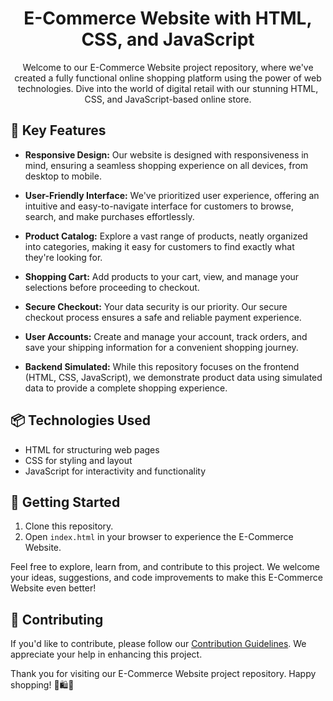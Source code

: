 <h1 align="center">E-Commerce Website with HTML, CSS, and JavaScript</h1>

<p align="center">
  Welcome to our E-Commerce Website project repository, where we've created a fully functional online shopping platform using the power of web technologies. Dive into the world of digital retail with our stunning HTML, CSS, and JavaScript-based online store.
</p>

## 🌟 Key Features

- **Responsive Design:** Our website is designed with responsiveness in mind, ensuring a seamless shopping experience on all devices, from desktop to mobile.

- **User-Friendly Interface:** We've prioritized user experience, offering an intuitive and easy-to-navigate interface for customers to browse, search, and make purchases effortlessly.

- **Product Catalog:** Explore a vast range of products, neatly organized into categories, making it easy for customers to find exactly what they're looking for.

- **Shopping Cart:** Add products to your cart, view, and manage your selections before proceeding to checkout.

- **Secure Checkout:** Your data security is our priority. Our secure checkout process ensures a safe and reliable payment experience.

- **User Accounts:** Create and manage your account, track orders, and save your shipping information for a convenient shopping journey.

- **Backend Simulated:** While this repository focuses on the frontend (HTML, CSS, JavaScript), we demonstrate product data using simulated data to provide a complete shopping experience.

## 📦 Technologies Used

- HTML for structuring web pages
- CSS for styling and layout
- JavaScript for interactivity and functionality

## 🔧 Getting Started

1. Clone this repository.
2. Open `index.html` in your browser to experience the E-Commerce Website.

Feel free to explore, learn from, and contribute to this project. We welcome your ideas, suggestions, and code improvements to make this E-Commerce Website even better!

## 📝 Contributing

If you'd like to contribute, please follow our [Contribution Guidelines](CONTRIBUTING.md). We appreciate your help in enhancing this project.

Thank you for visiting our E-Commerce Website project repository. Happy shopping! 🛒🛍️🎉
